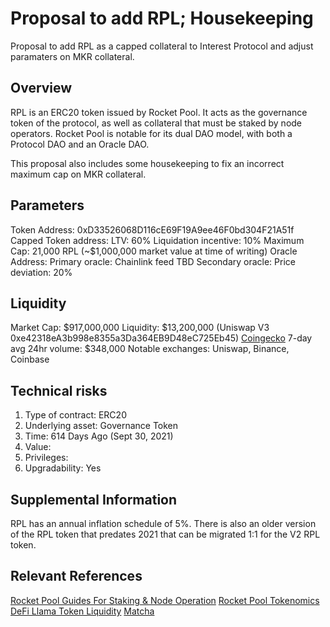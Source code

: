 # Proposal to add RPL; Housekeeping

Proposal to add RPL as a capped collateral to Interest Protocol and adjust paramaters on MKR collateral.

## Overview

RPL is an ERC20 token issued by Rocket Pool. It acts as the governance token of the protocol, as well as collateral that must be staked by node operators. Rocket Pool is notable for its dual DAO model, with both a Protocol DAO and an Oracle DAO.

This proposal also includes some housekeeping to fix an incorrect maximum cap on MKR collateral.

## Parameters

Token Address: 0xD33526068D116cE69F19A9ee46F0bd304F21A51f
Capped Token address:
LTV: 60%
Liquidation incentive: 10%
Maximum Cap: 21,000 RPL (~$1,000,000 market value at time of writing)
Oracle Address: 
Primary oracle: Chainlink feed TBD
Secondary oracle:
Price deviation: 20%

## Liquidity

Market Cap: $917,000,000
Liquidity: $13,200,000 (Uniswap V3 0xe42318eA3b998e8355a3Da364EB9D48eC725Eb45)
[Coingecko](https://www.coingecko.com/en/coins/ethereum-name-service) 7-day avg 24hr volume: $348,000
Notable exchanges: Uniswap, Binance, Coinbase

## Technical risks

1. Type of contract: ERC20
2. Underlying asset: Governance Token
3. Time: 614 Days Ago (Sept 30, 2021)
4. Value:
5. Privileges:
6. Upgradability: Yes

## Supplemental Information

RPL has an annual inflation schedule of 5%. There is also an older version of the RPL token that predates 2021 that can be migrated 1:1 for the V2 RPL token.

## Relevant References
[Rocket Pool Guides For Staking & Node Operation](https://docs.rocketpool.net/guides/)
[Rocket Pool Tokenomics](https://medium.com/rocket-pool/rocket-pool-staking-protocol-part-3-3029afb57d4c)
[DeFi Llama Token Liquidity](https://defillama.com/liquidity)
[Matcha](https://matcha.xyz/tokens/ethereum/0xa0b86991c6218b36c1d19d4a2e9eb0ce3606eb48)